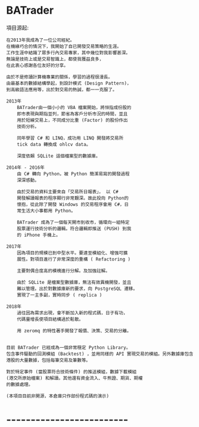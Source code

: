 # BATrader

項目源起:

    在2013年我成為了一位公司經紀。
    在機緣巧合的情況下，我開始了自已開發交易策略的生涯。
    工作生涯中結識了眾多行內交易專家，其中幾位對我影響甚深。
    無論是技術上或是交易智識上，都使我獲益良多，
    在此衷心感謝各位友好的分享。

    由於不是修讀計算機專業的關係，學習的過程很漫長。
    由最基本的數據結構學起，到設計模式 (Design Pattern)，
    到高級語法應用等，出於對交易的熱誠，都一一克服了。

    2013年
        BATrader由一個小小的 VBA 檔案開始，將恒指成份股的
        即市表現與期指並列，節省為客戶分析市況的時間，並且
        用於短線交易上，不同成分比重 (Factor) 的股份作出
        技術分析。

        同年學習 C# 和 LINQ，成功用 LINQ 開發將交易所
        tick data 轉換成 ohlcv data。

        深度依賴 SQLite 這個檔案型的數據庫。

    2014年 - 2016年
        由 C# 轉向 Python，被 Python 簡潔易寫的開發過程
        深深感動。

        由於交易的資料主要來自「交易所日報表」， 以 C# 
        開發解讀報表的程序顯行非常艱深。故此投向 Python的
        懷抱，從此除了開發 Windows 的交易程序會用 C#，日
        常生活大小事都用 Python。

        BATrader 成為了一個每天開市到收市，循環向一組特定
        股票運行技術分析的邏輯。符合邏輯即推送 (PUSH) 到我
        的 iPhone 手機上。

    2017年
        因為項目的規模已到中型水平。要達至模組化、增強可擴
        展性。對項目進行了非常深度的重構 ( Refactoring )

        主要對偶合度高的模槐進行分解。及加強註解。

        由於 SQLite 是檔案型數據庫，無法有效異機開發，並且
        難以管理。出於對數據庫新的要求，向 PostgreSQL 遷移。
        實現了一主多副，實時同步 ( replica )

    2018年
        過往因為需求出現，會不斷加入新的程式碼，日子有功，
        代碼量增長使項目結構過於鬆散。

        用 zeromq 的特性著手開發了報價、決策、交易的分離。
    

    目前 BATrader 已經成為一個非常穩定 Python Library。
    包含事件驅動的回測模組 (Backtest) ，並用同樣的 API 實現交易的模組。另外數據庫包含港股的大量數據，包括每筆交易及筆數等。

    對於特定事件 (當股票符合技術條件) 的推送模組，數據下載模組 
    (港交所原始檔案) 和解讀。其他還有資金流入、牛熊證、期貨、期權
    的數據處理。
    
    (本項目目前非開源，本倉庫只作部份程式碼的演示)

# -------------------------